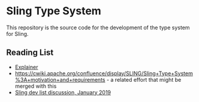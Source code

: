 # Sling Type System

This repository is the source code for the development of the type system for Sling.

## Reading List

* [Explainer](docs/explainer.md)
* https://cwiki.apache.org/confluence/display/SLING/Sling+Type+System%3A+motivation+and+requirements - a related effort that might be merged with this
* [Sling dev list discussion, January 2019](https://lists.apache.org/thread.html/6e8e64007d6fc858b76d79aa688192073f986b9d5ecc268404213fb6@%3Cdev.sling.apache.org%3E)

